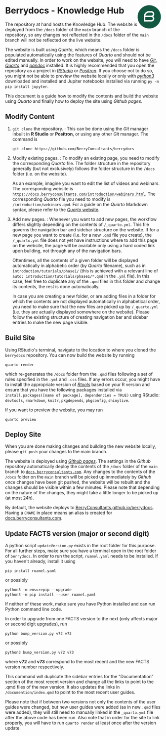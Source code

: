 # Berrydocs - Knowledge Hub <img src="media/berrylogo.png" align="right" width="75" alt="" />

The repository at hand hosts the Knowledge Hub. The website is deployed from the `/docs` folder of the `main` branch of the repository, so any changes not reflected in the `/docs` folder of the `main` branch will not be reflected on the live website.

The website is built using *Quarto*, which means the `/docs` folder is populated automatically using the features of *Quarto* and should not be edited manually. In order to work on the website, you will need to have [*Git*](https://git-scm.com/downloads), [*Quarto*](https://quarto.org/docs/get-started/) and [*pandoc*](https://pandoc.org/installing.html) installed. It is highly recommended that you open the repository as a project in [*RStudio*](https://posit.co/download/rstudio-desktop/) or [*Positron*](https://positron.posit.co). If you choose not to do so, you might not be able to preview the website locally or only with [*python3*](https://www.python.org/downloads/) downloaded and installed and Jupiter notebooks installed via running `py -m pip install jupyter`.

This document is a guide how to modify the contents and build the website using *Quarto* and finally how to deploy the site using *Github pages*. 

## Modify Content

1. `git clone` the repository.
: This can be done using the *Git* manager inbuilt in **R Studio** or **Positron**, or using any other *Git* manager. The command is 

    ```
    git clone https://github.com/BerryConsultants/berrydocs
    ```
    
2. Modify existing pages.
: To modify an existing page, you need to modify the corresponding *Quarto* file. The folder structure in the repository generally (but not exclusively) follows the folder structure in the `/docs` folder (i.e. on the website). 

    As an example, imagine you want to edit the list of videos and webinars. The corresponding website is [`https://docs.berryconsultants.com/introduction/webinars.html`](https://docs.berryconsultants.com/introduction/webinars.html). The corresponding *Quarto* file you need to modify is `/introduction/webinars.qmd`. For a guide on the *Quarto* Markdown syntax, please refer to the [*Quarto* website](https://quarto.org). 

3. Add new pages.
: Whenever you want to add new pages, the workflow differs slightly depending on the contents of `/_quarto.yml`. This file governs the navigation bar and sidebar structure on the website. If for a new page you want to create (i.e. for a new `.qmd` file you create), the `/_quarto.yml` file does not yet have instructions where to add this page on the website, the page will be available only using a hard coded link upon building, not through any of the navigation bars.

    Oftentimes, all the contents of a given folder will be displayed automatically in alphabetic order (by *Quarto* filename), such as in `introduction/tutorials/phase1/` (this is achieved with a relevant line of `auto: introduction/tutorials/phase1/*.qmd` in the `.yml` file). In this case, feel free to duplicate any of the `.qmd` files in this folder and change its contents, the rest is done automatically.

    In case you are creating a new folder, or are adding files in a folder for which the contents are not displayed automatically in alphabetical order, you need to make sure that the new files are picked up by `/_quarto.yml` (i.e. they are actually displayed somewhere on the website). Please follow the existing structure of creating navigation bar and sidebar entries to make the new page visible.

## Build Site

Using RStudio's terminal, navigate to the location to where you cloned the `berrydocs` repository. You can now build the website by running

```
quarto render
```

which re-generates the `/docs` folder from the `.qmd` files following a set of rules specified in the `.yml` and `.css` files. If any errors occur, you might have to install the appropriate version of [*Rtools*](https://cran.r-project.org/bin/windows/Rtools/) based on your R version and ensure that you have the following packages installed via `install.packages([name of package], dependencies = TRUE)` using RStudio: `devtools`, `rmarkdown`, `knitr`, `pkgdepends`, `pkgconfig`, `shinylive`.

If you want to preview the website, you may run 

```
quarto preview
```

## Deploy Site

When you are done making changes and building the new website locally, please `git push` your changes to the main branch.

The website is deployed using [*Github pages*](https://pages.github.com). The settings in the *Github* repository automatically deploy the contents of the `/docs` folder of the `main` branch to [`docs.berryconsultants.com`](docs.berryconsultants.com). Any changes to the contents of the `/docs` folder on the `main` branch will be picked up immediately by *Github* once changes have been git pushed, the website will be rebuilt and the changes should be visible within a few minutes. Please note that depending on the nature of the changes, they might take a little longer to be picked up (at most 24h). 

By default, the website deploys to [BerryConsultants.github.io/berrydocs](BerryConsultants.github.io/berrydocs). Having a `CNAME` in place means an alias is created for [docs.berryconsultants.com](docs.berryconsultants.com).

## Update FACTS version (major or second digit)

A python script `updateVersion.py` exists in the root folder for this purpose. For all further steps, make sure you have a terminal open in the root folder of `berrydocs`. In order to run the script, `ruamel.yaml` needs to be installed. If you haven't already, install it using

```
pip install ruamel.yaml
```

or possibly 

```
python3 -m ensurepip --upgrade
python3 -m pip install --user ruamel.yaml
```

If neither of these work, make sure you have Python installed and can run Python command line code. 

In order to upgrade from one FACTS version to the next (only affects major or second digit upgrades), run

```
python bump_version.py v72 v73
```

or possibly 

```
python3 bump_version.py v72 v73
```

where **v72** and **v73** correspond to the most recent and the new FACTS version number respectively. 

This command will duplicate the sidebar entries for the "Documentation" section of the most recent version and change all the links to point to the .qmd files of the new version. It also updates the links in `/documention/index.qmd` to point to the most recent user guides.

Please note that if between two versions not only the contents of the user guides were changed, but new user guides were added (as in new `.qmd` files were added), they will still need to manually linked in the `_quarto.yml` file after the above code has been run. Also note that in order for the site to link properly, you will have to run `quarto render` at least once after the version update.
